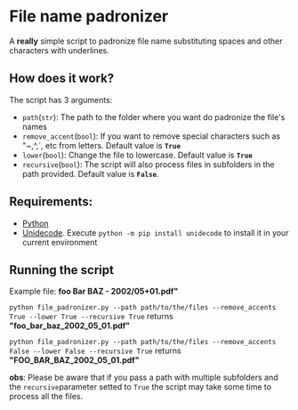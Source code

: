 # File name padronizer
A **really** simple script to padronize file name substituting spaces and other characters with underlines.

## How does it work?
The script has 3 arguments:
- `path`(`str`): The path to the folder where you want do padronize the file's names
- `remove_accent`(`bool`): If you want to remove special characters such as "~,^,´, etc from letters. Default value is **`True`**
- `lower`(`bool`): Change the file to lowercase. Default value is **`True`**
- `recursive`(`bool`): The script will also process files in subfolders in the path provided. Default value is **`False`**.

## Requirements:
- [Python](https://www.python.org/downloads/)
- [Unidecode](https://pypi.org/project/Unidecode/). Execute `python -m pip install unidecode` to install it in your current environment

## Running the script

Example file: **foo Bar BAZ - 2002/05+01.pdf"**

`python file_padronizer.py --path path/to/the/files --remove_accents True --lower True --recursive True` returns **"foo_bar_baz_2002_05_01.pdf"**

`python file_padronizer.py --path path/to/the/files --remove_accents False --lower False --recursive True` returns **"FOO_BAR_BAZ_2002_05_01.pdf"**


**obs**: Please be aware that if you pass a path with multiple subfolders and the `recursive`parameter setted to `True` the script may take some time to process all the files.